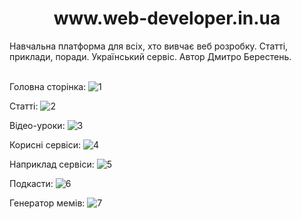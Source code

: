<h1 align="center">www.web-developer.in.ua </h1>
Навчальна платформа для всіх, хто вивчає веб розробку. Статті, приклади, поради. Український сервіс. Автор Дмитро Берестень. 
<br><br/>  
  
  
  
Головна сторінка:
![1](https://user-images.githubusercontent.com/87872240/230664983-81999461-78c5-4c34-9586-eadb808dd5bd.png)

Статті:
![2](https://user-images.githubusercontent.com/87872240/230665544-682ce9b5-e978-4806-a0d1-b5c738a20f22.png)

Відео-уроки:
![3](https://user-images.githubusercontent.com/87872240/230665049-d60399c7-0af2-48dc-b527-f90b80865b8f.png)

Корисні сервіси:
![4](https://user-images.githubusercontent.com/87872240/230665101-27ee1d3a-193a-4ab6-afa0-c5c64f34f0c4.png)

Наприклад сервіси:
![5](https://user-images.githubusercontent.com/87872240/230665141-2ed1fa86-c3d2-448c-9add-c2e2298834b0.png)

Подкасти:
![6](https://user-images.githubusercontent.com/87872240/230665178-d57bc709-96df-4490-9e37-855e0c184ddd.png)

Генератор мемів:
![7](https://user-images.githubusercontent.com/87872240/230665715-a3728def-d781-4e41-afca-59379d6d15c2.png)

